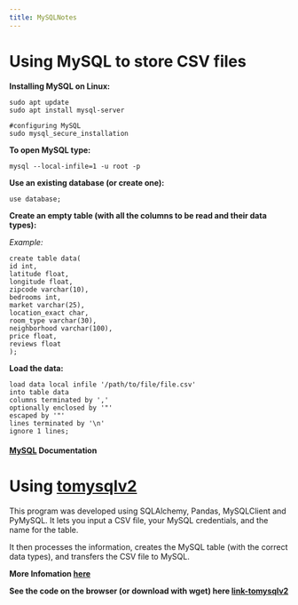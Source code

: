 ```yaml
---
title: MySQLNotes
---
```

# Using MySQL to store CSV files  

**Installing MySQL on Linux:**      
```
sudo apt update
sudo apt install mysql-server

#configuring MySQL 
sudo mysql_secure_installation
```  

**To open MySQL type:**     
```
mysql --local-infile=1 -u root -p
```    

**Use an existing database (or create one):**     
```
use database; 
```    
**Create an empty table (with all the columns to be read and their data types):**      

*Example:*    
```
create table data(
id int, 
latitude float, 
longitude float, 
zipcode varchar(10), 
bedrooms int, 
market varchar(25), 
location_exact char, 
room_type varchar(30), 
neighborhood varchar(100), 
price float, 
reviews float
);
```  

**Load the data:**    
```
load data local infile '/path/to/file/file.csv'
into table data
columns terminated by ','
optionally enclosed by '"'
escaped by '"'
lines terminated by '\n'
ignore 1 lines; 
```  

#### [MySQL](https://dev.mysql.com/doc/) Documentation 
  
# Using [tomysqlv2](https://github.com/arcelioeperez/csvtomysql)    

This program was developed using SQLAlchemy, Pandas, MySQLClient and PyMySQL. It lets you input a CSV file, your MySQL credentials, and the name for the table.  

It then processes the information, creates the MySQL table (with the correct data types), and transfers the CSV file to MySQL. 

**More Infomation [here](https://github.com/arcelioeperez/csvtomysql)**    

**See the code on the browser (or download with wget) here [link-tomysqlv2](https://raw.githubusercontent.com/arcelioeperez/csvtomysql/main/tomysqlv2)**
